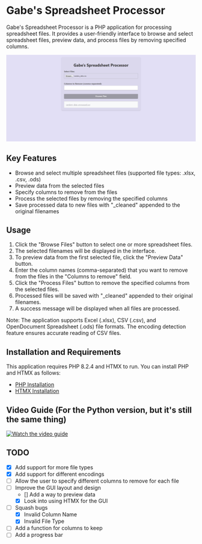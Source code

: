 # Gabe's Spreadsheet Processor

Gabe's Spreadsheet Processor is a PHP application for processing spreadsheet files. It provides a user-friendly interface to browse and select spreadsheet files, preview data, and process files by removing specified columns.

![alt text](https://github.com/gmifflen/GabesSpreadsheetProcessor/blob/main/sc.png?raw=true)

## Key Features
- Browse and select multiple spreadsheet files (supported file types: .xlsx, .csv, .ods)
- Preview data from the selected files
- Specify columns to remove from the files
- Process the selected files by removing the specified columns
- Save processed data to new files with "_cleaned" appended to the original filenames

## Usage

1. Click the "Browse Files" button to select one or more spreadsheet files.
2. The selected filenames will be displayed in the interface.
3. To preview data from the first selected file, click the "Preview Data" button.
4. Enter the column names (comma-separated) that you want to remove from the files in the "Columns to remove" field.
5. Click the "Process Files" button to remove the specified columns from the selected files.
6. Processed files will be saved with "_cleaned" appended to their original filenames.
7. A success message will be displayed when all files are processed.

Note: The application supports Excel (.xlsx), CSV (.csv), and OpenDocument Spreadsheet (.ods) file formats. The encoding detection feature ensures accurate reading of CSV files.

## Installation and Requirements

This application requires PHP 8.2.4 and HTMX to run. You can install PHP and HTMX as follows:

- [PHP Installation](https://www.php.net/manual/en/install.php)
- [HTMX Installation](https://htmx.org/install/)

## Video Guide (For the Python version, but it's still the same thing)

[![Watch the video guide](http://img.youtube.com/vi/qC1W0BDccj4/0.jpg)](http://www.youtube.com/watch?feature=player_embedded&v=qC1W0BDccj4)

## TODO
- [x] Add support for more file types
- [x] Add support for different encodings
- [ ] Allow the user to specify different columns to remove for each file
- [ ] Improve the GUI layout and design
  - [] Add a way to preview data
  - [x] Look into using HTMX for the GUI
- [ ] Squash bugs
  - [x] Invalid Column Name
  - [x] Invalid File Type
- [ ] Add a function for columns to keep
- [ ] Add a progress bar
